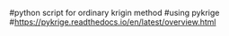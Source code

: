 #python script for ordinary krigin method
#using pykrige
#https://pykrige.readthedocs.io/en/latest/overview.html
